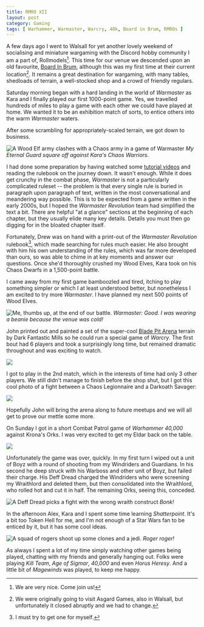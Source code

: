 ```yaml
---
title: RMRO XII
layout: post
category: Gaming
tags: [ Warhammer, Warmaster, Warcry, 40k, Board in Brum, RMROs ]
---
```


A few days ago I went to Walsall for yet another lovely weekend of socialising and miniature wargaming with the Discord hobby community I am a part of, Rollmodels[^1]. This time for our venue we descended upon an old favourite, [Board In Brum](https://www.boardinbrum.co.uk/), although this was my first time at their current location[^2]. It remains a great destination for wargaming, with many tables, shedloads of terrain, a well-stocked shop and a crowd of friendly regulars.

<!--more-->

Saturday morning began with a hard landing in the world of *Warmaster* as Kara and I finally played our first 1000-point game. Yes, we travelled hundreds of miles to play a game with each other we could have played at home. We wanted it to be an exhibition match of sorts, to entice others into the warm *Warmaster* waters. 

After some scrambling for appropriately-scaled terrain, we got down to business.

![](/images/2023/11/rmro/warmaster.jpg "A Wood Elf army clashes with a Chaos army in a game of Warmaster")
*My Eternal Guard square off against Kara's Chaos Warriors.*

I had done some preparation by having watched some [tutorial videos](https://www.youtube.com/playlist?list=PLsHhQn7iT5y65Jrk9PerunBIvlHkijAsE) and reading the rulebook on the journey down. It wasn't enough. While it does get crunchy in the combat phase, *Warmaster* is not a particularly complicated ruleset -- the problem is that every single rule is buried in paragraph upon paragraph of text, written in the most conversational and meandering way possible. This is to be expected from a game written in the early 2000s, but I hoped the *Warmaster Revolution* team had simplified the text a bit. There are helpful "at a glance" sections at the beginning of each chapter, but they usually elide many key details. Details you must then go digging for in the bloated chapter itself. 

Fortunately, Drew was on hand with a print-out of the *Warmaster Revolution* rulebook[^3], which made searching for rules much easier. He also brought with him his own understanding of the rules, which was far more developed than ours, so was able to chime in at key moments and answer our questions. Once she'd thoroughly crushed my Wood Elves, Kara took on his Chaos Dwarfs in a 1,500-point battle.

I came away from my first game bamboozled and tired, itching to play something simpler or which I at least understood better, but nonetheless I am excited to try more *Warmaster*. I have planned my next 500 points of Wood Elves.

![](/images/2023/11/rmro/me-master.jpg "Me, thumbs up, at the end of our battle.")
*Warmaster: Good. I was wearing a beanie because the venue was cold!*

John printed out and painted a set of the super-cool [Blade Pit Arena](https://darkfantasticmills.com/Blade-Pit-Arena-c148242501) terrain by Dark Fantastic Mills so he could run a special game of *Warcry*. The first bout had 6 players and took a surprisingly long time, but remained dramatic throughout and was exciting to watch.

![](/images/2023/11/rmro/warcry-arena.jpg)

I got to play in the 2nd match, which in the interests of time had only 3 other players. We still didn't manage to finish before the shop shut, but I got this cool photo of a fight between a Chaos Legionnaire and a Darkoath Savager:

![](/images/2023/11/rmro/warcry-fight.jpg)

Hopefully John will bring the arena along to future meetups and we will all get to prove our mettle some more.

On Sunday I got in a short Combat Patrol game of *Warhammer 40,000* against Krona's Orks. I was very excited to get my Eldar back on the table.

![](/images/2023/11/rmro/combat-patrol.jpg)

Unfortunately the game was over, quickly. In my first turn I wiped out a unit of Boyz with a round of shooting from my Windriders and Guardians. In his second he deep struck with his Warboss and other unit of Boyz, but failed their charge. His Deff Dread charged the Windriders who were screening my Wraithlord and deleted them, but then consolidated into the Wraithlord, who rolled hot and cut it in half. The remaining Orks, seeing this, conceded.

![](/images/2023/11/rmro/bonk.jpg "A Deff Dread picks a fight with the wrong wraith construct")
*Bonk!*

In the afternoon Alex, Kara and I spent some time learning *Shatterpoint*. It's a bit too Token Hell for me, and I'm not enough of a Star Wars fan to be enticed by it, but it has some cool ideas.

![](/images/2023/11/rmro/shatterpoint.jpg "A squad of rogers shoot up some clones and a jedi.")
*Roger roger!*

As always I spent a lot of my time simply watching other games being played, chatting with my friends and generally hanging out. Folks were playing *Kill Team*, *Age of Sigmar*, *40,000* and even *Horus Heresy*. And a little bit of *Magewinds* was played, to keep me happy.

[^1]: We are very nice. Come join us!
[^2]: We were originally going to visit Asgard Games, also in Walsall, but unfortunately it closed abruptly and we had to change.
[^3]: I must try to get one for myself.
